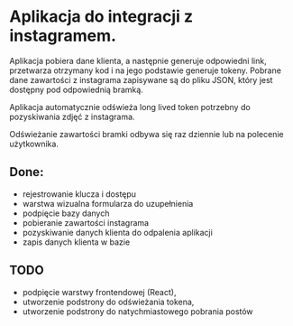 # Aplikacja do integracji z instagramem.
Aplikacja pobiera dane klienta, a następnie generuje odpowiedni link, przetwarza otrzymany kod i na jego podstawie generuje tokeny.
Pobrane dane zawartości z instagrama zapisywane są do pliku JSON, który jest dostępny pod odpowiednią bramką.

Aplikacja automatycznie odświeża long lived token potrzebny do pozyskiwania zdjęć z instagrama. 

Odświeżanie zawartości bramki odbywa się raz dziennie lub na polecenie użytkownika.

## Done:
- rejestrowanie klucza i dostępu
- warstwa wizualna formularza do uzupełnienia
- podpięcie bazy danych
- pobieranie zawartości instagrama
- pozyskiwanie danych klienta do odpalenia aplikacji
- zapis danych klienta w bazie

## TODO
- podpięcie warstwy frontendowej (React),
- utworzenie podstrony do odświeżania tokena,
- utworzenie podstrony do natychmiastowego pobrania postów
